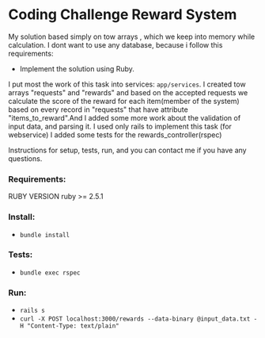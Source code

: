 # Coding Challenge Reward System


My solution based simply on tow arrays , which we keep into memory while calculation. I dont want to use any database, because i follow this requirements:
 - Implement the solution using Ruby.

I put most the work of this task into services: `app/services`.
I created tow arrays "requests"  and "rewards" and based on the accepted requests we calculate the score of the reward for each item(member of the system) based on every record in "requests" that have attribute "items_to_reward".And I added some more work about the validation of input data, and parsing it.
I used only rails to implement this task (for webservice)
I added some tests for the rewards_controller(rspec)

Instructions for setup, tests, run, and you can contact me if you have any questions.

### Requirements:
 RUBY VERSION
   ruby >= 2.5.1

### Install:
 - `bundle install`

 ### Tests:
 - `bundle exec rspec`


### Run:
 - `rails s`
 - `curl -X POST localhost:3000/rewards --data-binary @input_data.txt -H "Content-Type: text/plain"`